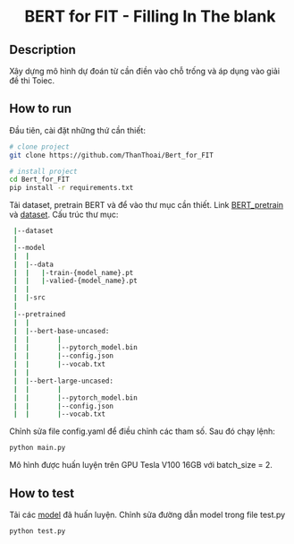 <div align="center">    
 
# BERT for FIT - Filling In The blank     
 
</div>
 
## Description   
Xây dựng mô hình dự đoán từ cần điền vào chỗ trống và áp dụng vào giải đề thi Toiec.  

## How to run   
Đầu tiên, cài đặt những thứ cần thiết:   
```bash
# clone project   
git clone https://github.com/ThanThoai/Bert_for_FIT

# install project   
cd Bert_for_FIT
pip install -r requirements.txt
 ```   
Tải dataset, pretrain BERT và để vào thư mục cần thiết. Link [BERT_pretrain](https://drive.google.com/drive/folders/171GhawHqUuOhnSFNl9AtQF1WPRqI-Ehf?usp=sharing) và [dataset](https://drive.google.com/drive/folders/1C1GsV1MiDWa8NRFy-pHX8d5V-lKtIo_1?usp=sharing). Cấu trúc thư mục:
 ```bash
  |--dataset
  |
  |--model
  |  |
  |  |--data
  |  |   |-train-{model_name}.pt
  |  |   |-valied-{model_name}.pt
  |  |   
  |  |-src
  |
  |--pretrained
  |  |
  |  |--bert-base-uncased:
  |  |       |
  |  |       |--pytorch_model.bin
  |  |       |--config.json
  |  |       |--vocab.txt
  |  |    
  |  |--bert-large-uncased:
  |  |       |
  |  |       |--pytorch_model.bin
  |  |       |--config.json
  |  |       |--vocab.txt

```  

Chỉnh sửa file config.yaml để điều chỉnh các tham số. Sau đó chạy lệnh: 
```bash
python main.py
```

Mô hình được huấn luyện trên GPU Tesla V100 16GB với batch_size = 2.

## How to test

Tải các [model](https://drive.google.com/drive/folders/1pCOcSAe0BVPey_UKMRTaT5YQ9sbj9R3W?usp=sharing) đã huấn luyện. Chỉnh sửa đường dẫn model trong file test.py
```bash
python test.py
```

  
